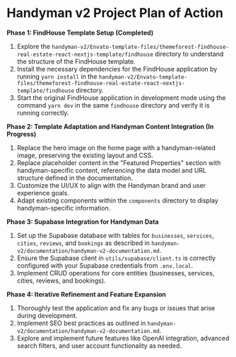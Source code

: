 # Handyman v2 Project Plan of Action

**Phase 1: FindHouse Template Setup (Completed)**
1. Explore the `handyman-v2/Envato-template-files/themeforest-findhouse-real-estate-react-nextjs-template/findhouse` directory to understand the structure of the FindHouse template.
2. Install the necessary dependencies for the FindHouse application by running `yarn install` in the `handyman-v2/Envato-template-files/themeforest-findhouse-real-estate-react-nextjs-template/findhouse` directory.
3. Start the original FindHouse application in development mode using the command `yarn dev` in the same `findhouse` directory and verify it is running correctly.

**Phase 2: Template Adaptation and Handyman Content Integration (In Progress)**
1. Replace the hero image on the home page with a handyman-related image, preserving the existing layout and CSS.
2. Replace placeholder content in the "Featured Properties" section with handyman-specific content, referencing the data model and URL structure defined in the documentation.
3. Customize the UI/UX to align with the Handyman brand and user experience goals.
4. Adapt existing components within the `components` directory to display handyman-specific information.

**Phase 3: Supabase Integration for Handyman Data**
1. Set up the Supabase database with tables for `businesses`, `services`, `cities`, `reviews`, and `bookings` as described in `handyman-v2/documentation/handyman-v2-documentation.md`.
2. Ensure the Supabase client in `utils/supabase/client.ts` is correctly configured with your Supabase credentials from `.env.local`.
3. Implement CRUD operations for core entities (businesses, services, cities, reviews, and bookings).

**Phase 4: Iterative Refinement and Feature Expansion**
1. Thoroughly test the application and fix any bugs or issues that arise during development.
2. Implement SEO best practices as outlined in `handyman-v2/documentation/handyman-v2-documentation.md`.
3. Explore and implement future features like OpenAI integration, advanced search filters, and user account functionality as needed.
